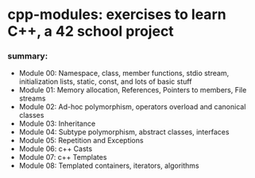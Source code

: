 # cpp-modules: exercises to learn C++, a 42 school project

### summary:
- Module 00:
Namespace, class, member functions, stdio stream,
initialization lists, static, const, and lots of basic stuff
- Module 01:
Memory allocation, References, Pointers to members,
File streams
- Module 02:
Ad-hoc polymorphism, operators overload and
canonical classes
- Module 03:
Inheritance
- Module 04:
Subtype polymorphism, abstract classes, interfaces
- Module 05:
Repetition and Exceptions
- Module 06:
c++ Casts
- Module 07:
c++ Templates
 - Module 08:
Templated containers, iterators, algorithms
